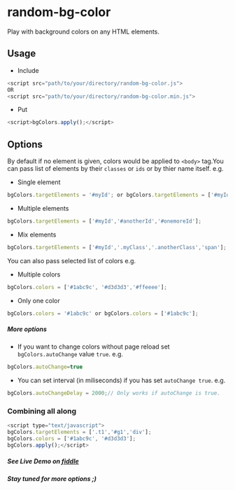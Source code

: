 # random-bg-color
Play with background colors on any HTML elements.
## Usage
- Include 
```javascript 
<script src="path/to/your/directory/random-bg-color.js">
OR
<script src="path/to/your/directory/random-bg-color.min.js">
```
- Put 
```javascript 
<script>bgColors.apply();</script>
```

## Options
By default if no element is given, colors would be applied to `<body>` tag.You can pass list of elements by their `classes` or `ids` or by thier name itself.
e.g.

- Single element 
```javascript 
bgColors.targetElements = '#myId'; or bgColors.targetElements = ['#myId'];
```
- Multiple elements 
```javascript 
bgColors.targetElements = ['#myId','#anotherId','#onemoreId'];
``` 
- Mix elements 
```javascript
bgColors.targetElements = ['#myId','.myClass','.anotherClass','span'];
```


You can also pass selected list of colors
e.g.

- Multiple colors 
```javascript 
bgColors.colors = ['#1abc9c', '#d3d3d3','#ffeeee'];
```
- Only one color 
```javascript 
bgColors.colors = '#1abc9c' or bgColors.colors = ['#1abc9c'];
```

##### More options
- If you want to change colors without page reload set `bgColors.autoChange` value `true`.
e.g. 
```javascript 
bgColors.autoChange=true
```
- You can set interval (in miliseconds) if you has set `autoChange true`.
e.g. 
```javascript
bgColors.autoChangeDelay = 2000;// Only works if autoChange is true. 
``` 

### Combining all along 
```javascript
<script type="text/javascript">
bgColors.targetElements = ['.t1','#g1','div'];
bgColors.colors = ['#1abc9c', '#d3d3d3'];
bgColors.apply();</script>
```

##### See Live Demo on [fiddle](https://jsfiddle.net/hashir/8nLzd0xo/)

##### Stay tuned for more options ;)





